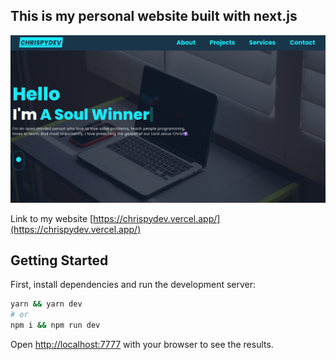 ## This is my personal website built with next.js

<img src="./chrispydev.png">

Link to my website [https://chrispydev.vercel.app/](https://chrispydev.vercel.app/)

## Getting Started

First, install dependencies and run the development server:

```bash
yarn && yarn dev
# or
npm i && npm run dev
```

Open [http://localhost:7777](http://localhost:3000) with your browser to see the results.
